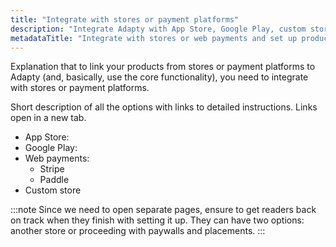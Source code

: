 ```yaml
---
title: "Integrate with stores or payment platforms"
description: "Integrate Adapty with App Store, Google Play, custom stores, Stripe, and Paddle."
metadataTitle: "Integrate with stores or web payments and set up products | Adapty Docs"
---
```


Explanation that to link your products from stores or payment platforms to Adapty (and, basically, use the core functionality), you need to integrate with stores or payment platforms.


Short description of all the options with links to detailed instructions. Links open in a new tab. 

- App Store:
- Google Play:
- Web payments:
  - Stripe
  - Paddle
- Custom store

:::note
Since we need to open separate pages, ensure to get readers back on track when they finish with setting it up. They can have two options: another store or proceeding with paywalls and placements.
:::
